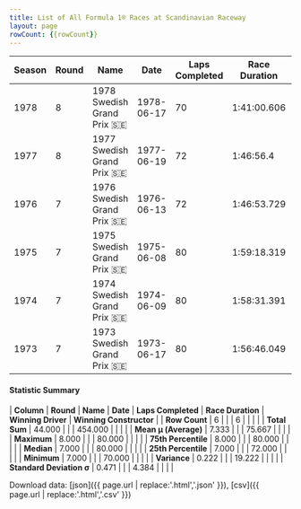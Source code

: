 ```yaml
---
title: List of All Formula 1® Races at Scandinavian Raceway
layout: page
rowCount: {{rowCount}}
---
```


| Season | Round | Name | Date | Laps Completed | Race Duration | Winning Driver | Winning Constructor |
|--|--|--|--|--|--|--|--|
| 1978 | 8 | 1978 Swedish Grand Prix 🇸🇪 | 1978-06-17 | 70 | 1:41:00.606 | Niki Lauda 🇦🇹 | Brabham 🇬🇧 |
| 1977 | 8 | 1977 Swedish Grand Prix 🇸🇪 | 1977-06-19 | 72 | 1:46:56.4 | Jacques Laffite 🇫🇷 | Ligier 🇫🇷 |
| 1976 | 7 | 1976 Swedish Grand Prix 🇸🇪 | 1976-06-13 | 72 | 1:46:53.729 | Jody Scheckter 🇿🇦 | Tyrrell 🇬🇧 |
| 1975 | 7 | 1975 Swedish Grand Prix 🇸🇪 | 1975-06-08 | 80 | 1:59:18.319 | Niki Lauda 🇦🇹 | Ferrari 🇮🇹 |
| 1974 | 7 | 1974 Swedish Grand Prix 🇸🇪 | 1974-06-09 | 80 | 1:58:31.391 | Jody Scheckter 🇿🇦 | Tyrrell 🇬🇧 |
| 1973 | 7 | 1973 Swedish Grand Prix 🇸🇪 | 1973-06-17 | 80 | 1:56:46.049 | Denny Hulme 🇳🇿 | McLaren 🇬🇧 |

#### Statistic Summary

| **Column** | **Round** | **Name** | **Date** | **Laps Completed** | **Race Duration** | **Winning Driver** | **Winning Constructor** |
| **Row Count** | 6 |  |  | 6 |  |  |  |
| **Total Sum** | 44.000 |  |  | 454.000 |  |  |  |
| **Mean μ (Average)** | 7.333 |  |  | 75.667 |  |  |  |
| **Maximum** | 8.000 |  |  | 80.000 |  |  |  |
| **75th Percentile** | 8.000 |  |  | 80.000 |  |  |  |
| **Median** | 7.000 |  |  | 80.000 |  |  |  |
| **25th Percentile** | 7.000 |  |  | 72.000 |  |  |  |
| **Minimum** | 7.000 |  |  | 70.000 |  |  |  |
| **Variance** | 0.222 |  |  | 19.222 |  |  |  |
| **Standard Deviation σ** | 0.471 |  |  | 4.384 |  |  |  |

Download data: [json]({{ page.url | replace:'.html','.json' }}), [csv]({{ page.url | replace:'.html','.csv' }})
